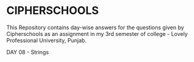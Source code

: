 # CIPHERSCHOOLS
This Repository contains day-wise answers for the questions given by Cipherschools as an assignment in my 3rd semester of college - Lovely Professional University, Punjab.

DAY 08 - Strings
